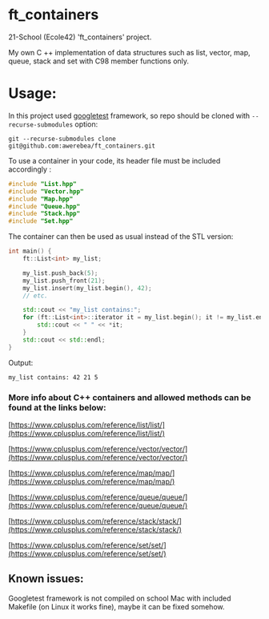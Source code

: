 # ft_containers
21-School (Ecole42) 'ft_containers' project.

My own C ++ implementation of data structures such as list, vector, map, queue, stack and set with C98 member functions only.

# Usage:
In this project used [googletest](https://github.com/google/googletest.git) framework, so repo should be cloned with `--recurse-submodules` option:
```
git --recurse-submodules clone git@github.com:awerebea/ft_containers.git
```

To use a container in your code, its header file must be included accordingly :
```cpp
#include "List.hpp"
#include "Vector.hpp"
#include "Map.hpp"
#include "Queue.hpp"
#include "Stack.hpp"
#include "Set.hpp"
```

The container can then be used as usual instead of the STL version:
```cpp
int main() {
	ft::List<int> my_list;

	my_list.push_back(5);
	my_list.push_front(21);
	my_list.insert(my_list.begin(), 42);
	// etc.

	std::cout << "my_list contains:";
	for (ft::List<int>::iterator it = my_list.begin(); it != my_list.end(); ++it) {
		std::cout << " " << *it;
	}
	std::cout << std::endl;
}
```

Output:
```
my_list contains: 42 21 5
```


### More info about C++ containers and allowed methods can be found at the links below:
[https://www.cplusplus.com/reference/list/list/](https://www.cplusplus.com/reference/list/list/)

[https://www.cplusplus.com/reference/vector/vector/](https://www.cplusplus.com/reference/vector/vector/)

[https://www.cplusplus.com/reference/map/map/](https://www.cplusplus.com/reference/map/map/)

[https://www.cplusplus.com/reference/queue/queue/](https://www.cplusplus.com/reference/queue/queue/)

[https://www.cplusplus.com/reference/stack/stack/](https://www.cplusplus.com/reference/stack/stack/)

[https://www.cplusplus.com/reference/set/set/](https://www.cplusplus.com/reference/set/set/)

## Known issues:
Googletest framework is not compiled on school Mac with included Makefile (on Linux it works fine), maybe it can be fixed somehow.
